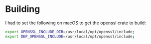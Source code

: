 # Building
I had to set the following on macOS to get the openssl crate to build:

```sh
export OPENSSL_INCLUDE_DIR=/usr/local/opt/openssl/include;
export DEP_OPENSSL_INCLUDE=/usr/local/opt/openssl/include;
```
